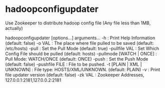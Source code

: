 # hadoopconfigupdater
Use Zookeeper to distribute hadoop config file (Any file less than 1MB, actually)


hadoopconfigupdater [options...] arguments...
 -h                         : Print Help Information (default: false)
 -o VAL                     : The place where file pulled to be saved (default:
                              /etc/hosts)
 -pull                      : Set the Pull Mode (default: true)
 -pullfile VAL              : Set Which Config File should be pulled (default:
                              hosts)
 -pullmode [WATCH | ONCE]   : Pull Mode: WATCH/ONCE (default: ONCE)
 -push                      : Set the Push Mode (default: false)
 -pushfile FILE             : File to be pushed. 
 -t [PLAIN | XML | UNKNOWN] : File type: HOSTS/XML/UNKNOWN. (default: PLAIN)
 -v                         : Print file updater version (default: false)
 -zk VAL                    : Zookeeper Addresses, 127.0.0.1:2181,127.0.0.2:2181
